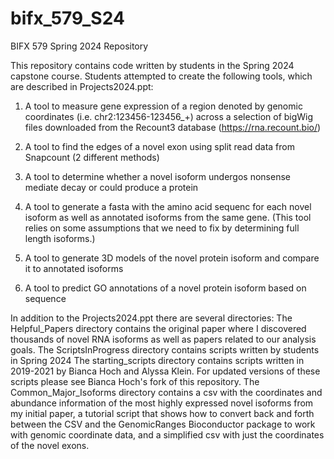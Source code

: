 # bifx_579_S24
BIFX 579 Spring 2024 Repository

This repository contains code written by students in the Spring 2024 capstone course. 
Students attempted to create the following tools, which are described in Projects2024.ppt:

1) A tool to measure gene expression of a region denoted by genomic coordinates (i.e. chr2:123456-123456_+) across a selection of bigWig files downloaded from the Recount3 database (https://rna.recount.bio/)

2) A tool to find the edges of a novel exon using split read data from Snapcount (2 different methods)

3) A tool to determine whether a novel isoform undergos nonsense mediate decay or could produce a protein

4) A tool to generate a fasta with the amino acid sequenc for each novel isoform as well as annotated isoforms from the same gene. (This tool relies on some assumptions that we need to fix by determining full length isoforms.)

5) A tool to generate 3D models of the novel protein isoform and compare it to annotated isoforms

6) A tool to predict GO annotations of a novel protein isoform based on sequence

In addition to the Projects2024.ppt there are several directories:
The Helpful_Papers directory contains the original paper where I discovered thousands of novel RNA isoforms as well as papers related to our analysis goals.
The ScriptsInProgress directory contains scripts written by students in Spring 2024
The starting_scripts directory contains scripts written in 2019-2021 by Bianca Hoch and Alyssa Klein. For updated versions of these scripts please see Bianca Hoch's fork of this repository.
The Common_Major_Isoforms directory contains a csv with the coordinates and abundance information of the most highly expressed novel isoforms from my initial paper, a tutorial script that shows how to convert back and forth between the CSV and the GenomicRanges Bioconductor package to work with genomic coordinate data, and a simplified csv with just the coordinates of the novel exons.

